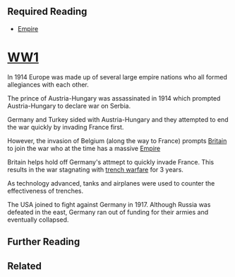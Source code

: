 ## Required Reading
- [Empire](https://github.com/robs898/bongo/blob/master/Empire.md)

# [WW1](https://github.com/robs898/bongo/blob/master/WW1.md)
In 1914 Europe was made up of several large empire nations who all formed allegiances with each other.

The prince of Austria-Hungary was assassinated in 1914 which prompted Austria-Hungary to declare war on Serbia.

Germany and Turkey sided with Austria-Hungary and they attempted to end the war quickly by invading France first.

However, the invasion of Belgium (along the way to France) prompts [Britain](https://github.com/robs898/bongo/blob/master/Britain.md) to join the war who at the time has a massive [Empire](https://github.com/robs898/bongo/blob/master/Empire.md)

Britain helps hold off Germany's attmept to quickly invade France. This results in the war stagnating with [trench warfare](https://github.com/robs898/bongo/blob/master/TrenchWarfare.md) for 3 years.

As technology advanced, tanks and airplanes were used to counter the effectiveness of trenches.

The USA joined to fight against Germany in 1917. Although Russia was defeated in the east, Germany ran out of funding for their armies and eventually collapsed.

## Further Reading

## Related


